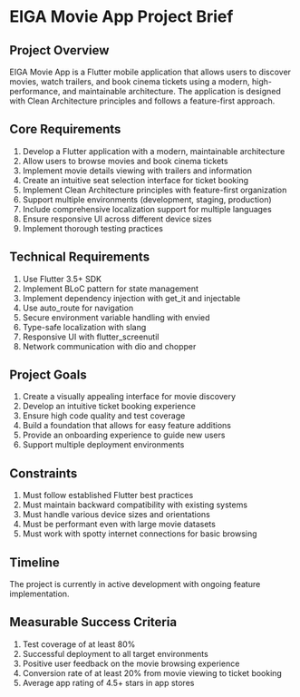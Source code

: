 # EIGA Movie App Project Brief

## Project Overview
EIGA Movie App is a Flutter mobile application that allows users to discover movies, watch trailers, and book cinema tickets using a modern, high-performance, and maintainable architecture. The application is designed with Clean Architecture principles and follows a feature-first approach.

## Core Requirements
1. Develop a Flutter application with a modern, maintainable architecture
2. Allow users to browse movies and book cinema tickets
3. Implement movie details viewing with trailers and information
4. Create an intuitive seat selection interface for ticket booking
5. Implement Clean Architecture principles with feature-first organization
6. Support multiple environments (development, staging, production)
7. Include comprehensive localization support for multiple languages
8. Ensure responsive UI across different device sizes
9. Implement thorough testing practices

## Technical Requirements
1. Use Flutter 3.5+ SDK
2. Implement BLoC pattern for state management
3. Implement dependency injection with get_it and injectable
4. Use auto_route for navigation
5. Secure environment variable handling with envied
6. Type-safe localization with slang
7. Responsive UI with flutter_screenutil
8. Network communication with dio and chopper

## Project Goals
1. Create a visually appealing interface for movie discovery
2. Develop an intuitive ticket booking experience
3. Ensure high code quality and test coverage
4. Build a foundation that allows for easy feature additions
5. Provide an onboarding experience to guide new users
6. Support multiple deployment environments

## Constraints
1. Must follow established Flutter best practices
2. Must maintain backward compatibility with existing systems
3. Must handle various device sizes and orientations
4. Must be performant even with large movie datasets
5. Must work with spotty internet connections for basic browsing

## Timeline
The project is currently in active development with ongoing feature implementation.

## Measurable Success Criteria
1. Test coverage of at least 80%
2. Successful deployment to all target environments
3. Positive user feedback on the movie browsing experience
4. Conversion rate of at least 20% from movie viewing to ticket booking
5. Average app rating of 4.5+ stars in app stores 